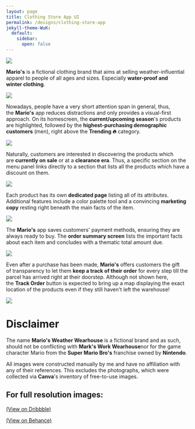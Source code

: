 ```yaml
---
layout: page
title: Clothing Store App UI
permalink: /designs/clothing-store-app
jekyll-theme-WuK:
  default:
    sidebar:
      open: false
---
```


[![](https://cdn.dribbble.com/userupload/10781386/file/original-111b7e6e6f34a4ab027e88e77e393a6f.png?resize=752x)](https://cdn.dribbble.com/userupload/10781386/file/original-111b7e6e6f34a4ab027e88e77e393a6f.png?resize=752x)

**Mario's** is a fictional clothing brand that aims at selling weather-influential apparel to people of all ages and sizes. Especially **water-proof and winter clothing**.

![](https://cdn.dribbble.com/userupload/10781391/file/original-8512544b71e0e8d0c003a887ca355af8.png?resize=752x)

Nowadays, people have a very short attention span in general, thus, the **Mario's** app reduces distractions and only provides a visual-first approach. On its homescreen, the **current/upcoming season**'s products are highlighted, followed by the **highest-purchasing demographic customers** (men), right above the **Trending 🔥** category.

![](https://cdn.dribbble.com/userupload/10781392/file/original-1128a796670e98e14f7f8cabf0817d8c.png?resize=752x)

Naturally, customers are interested in discovering the products which are **currently on sale** or at a **clearance era**. Thus, a specific section on the menu panel links directly to a section that lists all the products which have a discount on them.

![](https://cdn.dribbble.com/userupload/10781388/file/original-39db6945a9c4ada30350d0008c74af19.png?resize=752x)

Each product has its own **dedicated page** listing all of its attributes. Additional features include a color palette tool and a convincing **marketing copy** resting right beneath the main facts of the item.

![](https://cdn.dribbble.com/userupload/10781389/file/original-105b240859351fb2e67da1844ec58b2a.png?resize=752x)

The **Mario's** app saves customers' payment methods, ensuring they are always ready to buy. The **order summary screen** lists the important facts about each item and concludes with a thematic total amount due.

![](https://cdn.dribbble.com/userupload/10781390/file/original-9b6cf7b8d61761fbaea55346ac396a19.png?resize=752x)

Even after a purchase has been made, **Mario's** offers customers the gift of transparency to let them **keep a track of their order** for every step till the parcel has arrived right at their doorstep. Although not shown here, the **Track Order** button is expected to bring up a map displaying the exact location of the products even if they still haven't left the warehouse!

![](https://cdn.dribbble.com/userupload/10781387/file/original-84a16fd616a01da863eda8aeae5819af.png?resize=752x)

Disclaimer
==========

The name **Mario's Weather Wearhouse** is a fictional brand and as such, should not be conflicting with **Mark's Work Wearhouse**nor for the game character Mario from the **Super Mario Bro's** franchise owned by **Nintendo**.

All images were constructed manually by me and have no affiliation with any of their references. This excludes the photographs, which were collected via **Canva**'s inventory of free-to-use images.

## For full resolution images:

[(View on Dribbble)](https://dribbble.com/shots/22827561-Clothing-Store-App-UI)

[(View on Behance)](https://www.behance.net/gallery/182308809/Clothing-App-UI)
